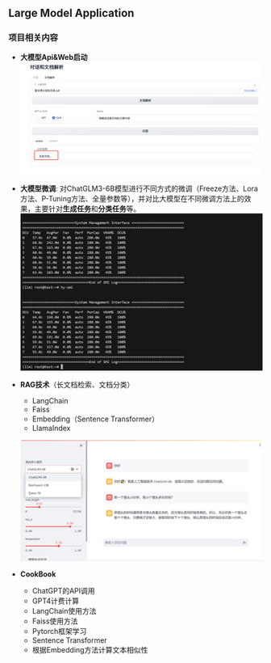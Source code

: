 ## Large Model Application

### 项目相关内容

- **大模型Api&Web启动**
  ![g1](./img/WechatIMG791.jpg)

- **大模型微调**: 对ChatGLM3-6B模型进行不同方式的微调（Freeze方法、Lora方法、P-Tuning方法、全量参数等），并对比大模型在不同微调方法上的效果，主要针对**生成任务**和**分类任务**等。
  ![g3](./img/WechatIMG793.jpg)

- **RAG技术**（长文档检索、文档分类）
  - LangChain
  - Faiss
  - Embedding（Sentence Transformer）
  - LlamaIndex

  ![g2](./img/WechatIMG792.jpg)
- **CookBook**
  - ChatGPT的API调用
  - GPT4计费计算
  - LangChain使用方法
  - Faiss使用方法
  - Pytorch框架学习
  - Sentence Transformer
  - 根据Embedding方法计算文本相似性
